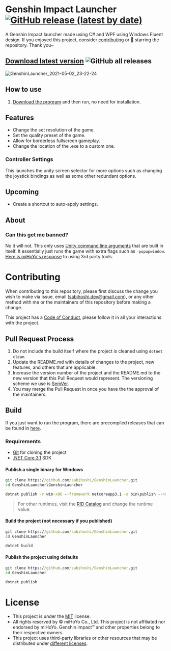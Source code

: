 # Genshin Impact Launcher [![GitHub release (latest by date)](https://img.shields.io/github/v/release/sabihoshi/GenshinLauncher)](https://github.com/sabihoshi/GenshinLauncher/releases/latest)

A Genshin Impact launcher  made using C# and WPF using Windows Fluent design. If you enjoyed this project, consider [contributing](https://github.com/sabihoshi/GenshinLauncher#contributing) or 🌟 starring the repository. Thank you~

## **[Download latest version](https://github.com/sabihoshi/GenshinLauncher/releases/latest)** ![GitHub all releases](https://img.shields.io/github/downloads/sabihoshi/GenshinLauncher/total?style=social)

![GenshinLauncher_2021-05-02_23-22-24](https://user-images.githubusercontent.com/25006819/116818301-4887b300-ab9d-11eb-8308-86705bc15e2e.png)

## How to use

1. [Download the program](https://github.com/remaderrg/GenshinLauncher/releases/latest) and then run, no need for installation.


## Features
* Change the set resolution of the game.
* Set the quality preset of the game.
* Allow for borderless fullscreen gameplay.
* Change the location of the .exe to a custom one.

### Controller Settings
This launches the unity screen selector for more options such as changing the joystick bindings as well as some other redundant options.

## Upcoming
* Create a shortcut to auto-apply settings.

## About

### Can this get me banned?
No it will not. This only uses [Unity command line arguments](https://docs.unity3d.com/Manual/CommandLineArguments.html) that are built in itself. It essentially just runs the game with extra flags such as `-popupwindow`. [Here is miHoYo's response](https://genshin.mihoyo.com/en/news/detail/5763) to using 3rd party tools.

# Contributing
When contributing to this repository, please first discuss the change you wish to make via issue, email (sabihoshi.dev@gmail.com), or any other method with me or the maintainers of this repository before making a change.

This project has a [Code of Conduct](CONTRIBUTING.md), please follow it in all your interactions with the project.

## Pull Request Process

1. Do not include the build itself where the project is cleaned using `dotnet clean`.
2. Update the README.md with details of changes to the project, new features, and others that are applicable.
3. Increase the version number of the project and the README.md to the new version that this
   Pull Request would represent. The versioning scheme we use is [SemVer](http://semver.org/).
4. You may merge the Pull Request in once you have the the approval of the maintainers.

## Build
If you just want to run the program, there are precompiled releases that can be found in [here](https://github.com/sabihoshi/GenshinLauncher/releases).
### Requirements
* [Git](https://git-scm.com) for cloning the project
* [.NET Core 3.1](https://dotnet.microsoft.com/download/dotnet/3.1) SDK

#### Publish a single binary for Windows
```bat
git clone https://github.com/sabihoshi/GenshinLauncher.git
cd GenshinLauncher\GenshinLauncher

dotnet publish -r win-x86 --framework netcoreapp3.1 -o bin\publish --no-self-contained -p:PublishSingleFile=true
```
> For other runtimes, visit the [RID Catalog](https://docs.microsoft.com/en-us/dotnet/core/rid-catalog) and change the runtime value.

#### Build the project (not necessary if you published)
```bat
git clone https://github.com/sabihoshi/GenshinLauncher.git
cd GenshinLauncher

dotnet build
```

#### Publish the project using defaults
```bat
git clone https://github.com/sabihoshi/GenshinLauncher.git
cd GenshinLauncher

dotnet publish
```

# License
* This project is under the [MIT](LICENSE.md) license.
* All rights reserved by © miHoYo Co., Ltd. This project is not affiliated nor endorsed by miHoYo. Genshin Impact™ and other properties belong to their respective owners.
* This project uses third-party libraries or other resources that may be
distributed under [different licenses](/THIRD-PARTY-NOTICES.md).
